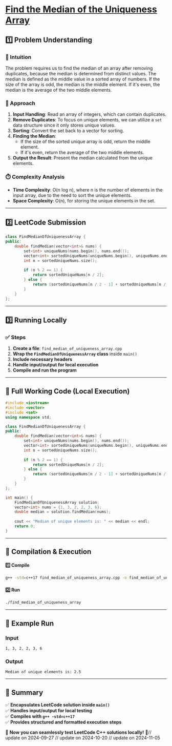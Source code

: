 # **[Find the Median of the Uniqueness Array](https://leetcode.com/problems/find-the-median-of-the-uniqueness-array/description/)**  

## **1️⃣ Problem Understanding**  
### **📌 Intuition**  
The problem requires us to find the median of an array after removing duplicates, because the median is determined from distinct values. The median is defined as the middle value in a sorted array of numbers. If the size of the array is odd, the median is the middle element. If it's even, the median is the average of the two middle elements.

### **🚀 Approach**  
1. **Input Handling**: Read an array of integers, which can contain duplicates.
2. **Remove Duplicates**: To focus on unique elements, we can utilize a `set` data structure since it only stores unique values.
3. **Sorting**: Convert the set back to a vector for sorting.
4. **Finding the Median**: 
   - If the size of the sorted unique array is odd, return the middle element.
   - If it's even, return the average of the two middle elements.
5. **Output the Result**: Present the median calculated from the unique elements.

### **⏱️ Complexity Analysis**  
- **Time Complexity**: O(n log n), where n is the number of elements in the input array, due to the need to sort the unique elements.
- **Space Complexity**: O(n), for storing the unique elements in the set.

---  

## **2️⃣ LeetCode Submission**  
```cpp
class FindMedianOfUniquenessArray {
public:
    double findMedian(vector<int>& nums) {
        set<int> uniqueNums(nums.begin(), nums.end());
        vector<int> sortedUniqueNums(uniqueNums.begin(), uniqueNums.end());
        int n = sortedUniqueNums.size();
        
        if (n % 2 == 1) {
            return sortedUniqueNums[n / 2];
        } else {
            return (sortedUniqueNums[n / 2 - 1] + sortedUniqueNums[n / 2]) / 2.0;
        }
    }
};
```  

---  

## **3️⃣ Running Locally**  
### **✅ Steps**  
1. **Create a file**: `find_median_of_uniqueness_array.cpp`  
2. **Wrap the `FindMedianOfUniquenessArray` class** inside `main()`  
3. **Include necessary headers**  
4. **Handle input/output for local execution**  
5. **Compile and run the program**  

---  

## **📝 Full Working Code (Local Execution)**  
```cpp
#include <iostream>
#include <vector>
#include <set>
using namespace std;

class FindMedianOfUniquenessArray {
public:
    double findMedian(vector<int>& nums) {
        set<int> uniqueNums(nums.begin(), nums.end());
        vector<int> sortedUniqueNums(uniqueNums.begin(), uniqueNums.end());
        int n = sortedUniqueNums.size();
        
        if (n % 2 == 1) {
            return sortedUniqueNums[n / 2];
        } else {
            return (sortedUniqueNums[n / 2 - 1] + sortedUniqueNums[n / 2]) / 2.0;
        }
    }
};

int main() {
    FindMedianOfUniquenessArray solution;
    vector<int> nums = {1, 3, 2, 2, 3, 6};
    double median = solution.findMedian(nums);
    
    cout << "Median of unique elements is: " << median << endl;
    return 0;
}
```  

---  

## **🔧 Compilation & Execution**  
#### **1️⃣ Compile**  
```bash
g++ -std=c++17 find_median_of_uniqueness_array.cpp -o find_median_of_uniqueness_array
```  

#### **2️⃣ Run**  
```bash
./find_median_of_uniqueness_array
```  

---  

## **🎯 Example Run**  
### **Input**  
```
1, 3, 2, 2, 3, 6
```  
### **Output**  
```
Median of unique elements is: 2.5
```  

---  

## **📌 Summary**  
✅ **Encapsulates LeetCode solution inside `main()`**  
✅ **Handles input/output for local testing**  
✅ **Compiles with `g++ -std=c++17`**  
✅ **Provides structured and formatted execution steps**  

🚀 **Now you can seamlessly test LeetCode C++ solutions locally!** 🚀// update on 2024-09-27
// update on 2024-10-20
// update on 2024-11-05
